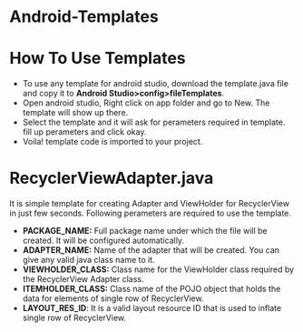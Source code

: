 # Android-Templates

<h1>How To Use Templates</h1>

<ul>
<li>To use any template for android studio, download the template.java file and copy it to <b>Android Studio>config>fileTemplates</b>.</li>
<li>Open android studio, Right click on app folder and go to New. The template will show up there.</li>
<li>Select the template and it will ask for perameters required in template. fill up perameters and click okay.</li>
<li>Voila! template code is imported to your project.</li>
</ul>

<h1>RecyclerViewAdapter.java</h1>

It is simple template for creating Adapter and ViewHolder for RecyclerView in just few seconds. Following perameters are required to use the template.

<ul>
<li><b>PACKAGE_NAME:</b> Full package name under which the file will be created. It will be configured automatically.</li>
<li><b>ADAPTER_NAME:</b> Name of the adapter that will be created. You can give any valid java class name to it.</li>
<li><b>VIEWHOLDER_CLASS:</b> Class name for the ViewHolder class required by the RecyclerView Adapter class.</li>
<li><b>ITEMHOLDER_CLASS:</b> Class name of the POJO object that holds the data for elements of single row of RecyclerView.</li>
<li><b>LAYOUT_RES_ID</b>: It is a valid layout resource ID that is used to inflate single row of RecyclerView.</li>
</ul>
